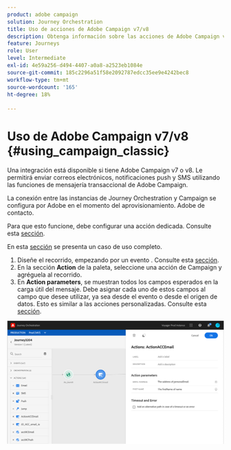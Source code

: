 ```yaml
---
product: adobe campaign
solution: Journey Orchestration
title: Uso de acciones de Adobe Campaign v7/v8
description: Obtenga información sobre las acciones de Adobe Campaign v7/v8
feature: Journeys
role: User
level: Intermediate
exl-id: 4e59a256-d494-4407-a0a8-a2523eb1084e
source-git-commit: 185c2296a51f58e2092787edcc35ee9e4242bec8
workflow-type: tm+mt
source-wordcount: '165'
ht-degree: 18%

---
```


# Uso de Adobe Campaign v7/v8 {#using_campaign_classic}

Una integración está disponible si tiene Adobe Campaign v7 o v8. Le permitirá enviar correos electrónicos, notificaciones push y SMS utilizando las funciones de mensajería transaccional de Adobe Campaign.

La conexión entre las instancias de Journey Orchestration y Campaign se configura por Adobe en el momento del aprovisionamiento. Adobe de contacto.

Para que esto funcione, debe configurar una acción dedicada. Consulte esta [sección](../action/acc-action.md).

En esta [sección](../usecase/campaign-classic-use-case.md) se presenta un caso de uso completo.

1. Diseñe el recorrido, empezando por un evento . Consulte esta [sección](../building-journeys/journey.md).
1. En la sección **Action** de la paleta, seleccione una acción de Campaign y agréguela al recorrido.
1. En **Action parameters**, se muestran todos los campos esperados en la carga útil del mensaje. Debe asignar cada uno de estos campos al campo que desee utilizar, ya sea desde el evento o desde el origen de datos. Esto es similar a las acciones personalizadas. Consulte esta [sección](../building-journeys/using-custom-actions.md).

![](../assets/accintegration2.png)
